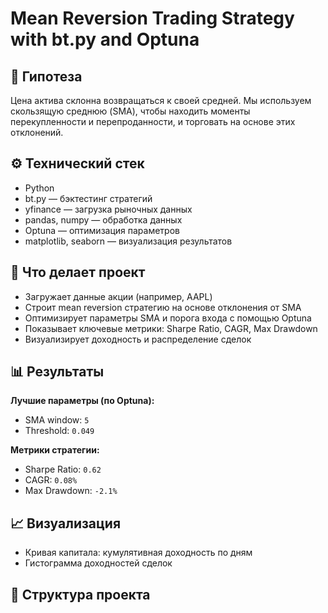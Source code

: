 # Mean Reversion Trading Strategy with bt.py and Optuna

## 📌 Гипотеза
Цена актива склонна возвращаться к своей средней. Мы используем скользящую среднюю (SMA), чтобы находить моменты перекупленности и перепроданности, и торговать на основе этих отклонений.

## ⚙️ Технический стек
- Python
- bt.py — бэктестинг стратегий
- yfinance — загрузка рыночных данных
- pandas, numpy — обработка данных
- Optuna — оптимизация параметров
- matplotlib, seaborn — визуализация результатов

## 🧪 Что делает проект
- Загружает данные акции (например, AAPL)
- Строит mean reversion стратегию на основе отклонения от SMA
- Оптимизирует параметры SMA и порога входа с помощью Optuna
- Показывает ключевые метрики: Sharpe Ratio, CAGR, Max Drawdown
- Визуализирует доходность и распределение сделок

## 📊 Результаты
**Лучшие параметры (по Optuna):**
- SMA window: `5`
- Threshold: `0.049`

**Метрики стратегии:**
- Sharpe Ratio: `0.62`
- CAGR: `0.08%`
- Max Drawdown: `-2.1%`

## 📈 Визуализация
- Кривая капитала: кумулятивная доходность по дням
- Гистограмма доходностей сделок

## 📂 Структура проекта
